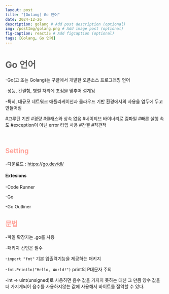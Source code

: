 ```yaml
---
layout: post
title: "[Golang] Go 언어"
date: 2024-12-26
description: golang # Add post description (optional)
img: /postImg/golang.png # Add image post (optional)
fig-caption: reactJS # Add figcaption (optional)
tags: [Golang, Go 언어]
---
```

# <span style="color:#616161; font-weight:bold;">Go 언어</span></span>

-Go(고 또는 Golang)는 구글에서 개발한 오픈소스 프로그래밍 언어   

-성능, 간결함, 병렬 처리에 초점을 맞추어 설계됨   

-특히, 대규모 네트워크 애플리케이션과 클라우드 기반 환경에서의 사용을 염두에 두고 만들어짐   

#고루틴 기반 #경량 #클래스와 상속 없음 #네이티브 바이너리로 컴파일 #빠른 실행 속도 #exception이 아닌 error 타입 사용 #간결 #직관적   

<br />

## <span style="color:#ffa59c; font-weight:bold;">Setting</span>
-다운로드 : https://go.dev/dl/   

#### Extesions

-Code Runner   

-Go   

-Go Outliner   

## <span style="color:#ffa59c; font-weight:bold;">문법</span>

-파일 확장자는 .go를 사용  

-패키지 선언은 필수   

-`import "fmt"` 기본 입출력기능을 제공하는 패키지   

-`fmt.Println("Hello, World!")` print의 P대문자 주의   

-int => uint(unsigned)로 사용하면 음수 값을 가지지 못하는 대신 그 만큼 양수 값을 더 가지게되어 음수를 사용하지않는 값에 사용해서 바이트를 절약할 수 있다.   



